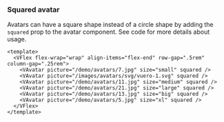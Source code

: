 ### Squared avatar

Avatars can have a square shape instead of a circle shape
by adding the `squared` prop to the avatar component.
See code for more details about usage.

<!--code-->

```vue
<template>
  <VFlex flex-wrap="wrap" align-items="flex-end" row-gap=".5rem" column-gap=".25rem">
    <VAvatar picture="/demo/avatars/7.jpg" size="small" squared />
    <VAvatar picture="/images/avatars/svg/vuero-1.svg" squared />
    <VAvatar picture="/demo/avatars/11.jpg" size="medium" squared />
    <VAvatar picture="/demo/avatars/21.jpg" size="large" squared />
    <VAvatar picture="/demo/avatars/13.jpg" size="big" squared />
    <VAvatar picture="/demo/avatars/5.jpg" size="xl" squared />
  </VFlex>
</template>
```

<!--/code-->

<!--example-->

<VFlex flex-wrap="wrap" align-items="flex-end" row-gap=".5rem" column-gap=".25rem">
  <VAvatar picture="/demo/avatars/7.jpg" size="small" squared />
  <VAvatar picture="/images/avatars/svg/vuero-1.svg" squared />
  <VAvatar picture="/demo/avatars/11.jpg" size="medium" squared />
  <VAvatar picture="/demo/avatars/21.jpg" size="large" squared />
  <VAvatar picture="/demo/avatars/13.jpg" size="big" squared />
  <VAvatar picture="/demo/avatars/5.jpg" size="xl" squared />
</VFlex>

<!--/example-->

